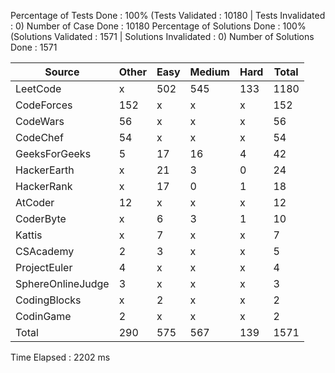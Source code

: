 
Percentage of Tests Done : 100% (Tests Validated : 10180 | Tests Invalidated : 0)
Number of Case Done : 10180
Percentage of Solutions Done : 100% (Solutions Validated : 1571 | Solutions Invalidated : 0)
Number of Solutions Done : 1571

| Source             | Other    | Easy     | Medium   | Hard     | Total    |
| ------------------ | -------- | -------- | -------- | -------- | -------- |
| LeetCode           | x        | 502      | 545      | 133      | 1180     |
| CodeForces         | 152      | x        | x        | x        | 152      |
| CodeWars           | 56       | x        | x        | x        | 56       |
| CodeChef           | 54       | x        | x        | x        | 54       |
| GeeksForGeeks      | 5        | 17       | 16       | 4        | 42       |
| HackerEarth        | x        | 21       | 3        | 0        | 24       |
| HackerRank         | x        | 17       | 0        | 1        | 18       |
| AtCoder            | 12       | x        | x        | x        | 12       |
| CoderByte          | x        | 6        | 3        | 1        | 10       |
| Kattis             | x        | 7        | x        | x        | 7        |
| CSAcademy          | 2        | 3        | x        | x        | 5        |
| ProjectEuler       | 4        | x        | x        | x        | 4        |
| SphereOnlineJudge  | 3        | x        | x        | x        | 3        |
| CodingBlocks       | x        | 2        | x        | x        | 2        |
| CodinGame          | 2        | x        | x        | x        | 2        |
| Total              | 290      | 575      | 567      | 139      | 1571     |

Time Elapsed : 2202 ms
